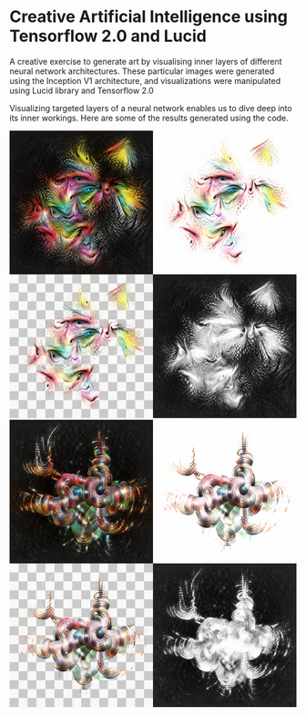 # Creative Artificial Intelligence using Tensorflow 2.0 and Lucid

A creative exercise to generate art by visualising inner layers of different neural network architectures. These particular images were generated using the Inception V1 architecture, and visualizations were manipulated using Lucid library and Tensorflow 2.0

Visualizing targeted layers of a neural network enables us to dive deep into its inner workings. Here are some of the results generated using the code.

![alt text](https://github.com/arunavkonwar/TF2Challenge/blob/master/src/img4.png?raw=true "Generative image 1")
![alt text](https://github.com/arunavkonwar/TF2Challenge/blob/master/src/img2.png?raw=true "Generative image 2")
